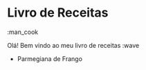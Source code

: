 
<h1>Livro de Receitas</h1> :man_cook

Olá! Bem vindo ao meu livro de receitas :wave

 - Parmegiana de Frango

